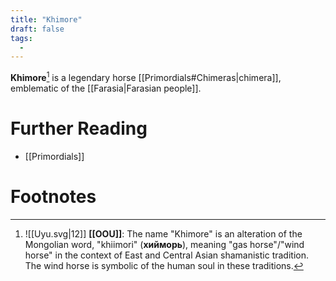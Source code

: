 ```yaml
---
title: "Khimore"
draft: false
tags:
  - 
---
```


**Khimore**[^khi] is a legendary horse [[Primordials#Chimeras|chimera]], emblematic of the [[Farasia|Farasian people]].

# Further Reading
- [[Primordials]]

# Footnotes
[^khi]:![[Uyu.svg|12]] **[[OOU]]**: The name "Khimore" is an alteration of the Mongolian word, "khiimori" (**хийморь**), meaning "gas horse"/"wind horse" in the context of East and Central Asian shamanistic tradition. The wind horse is symbolic of the human soul in these traditions.